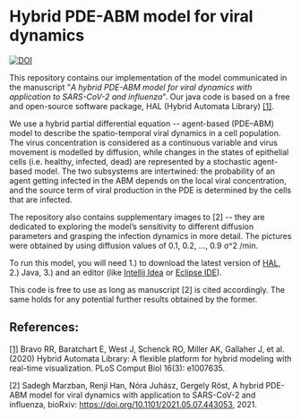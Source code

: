 # Hybrid PDE-ABM model for viral dynamics

[![DOI](https://zenodo.org/badge/344106127.svg)](https://zenodo.org/badge/latestdoi/344106127)

This repository contains our implementation of the model communicated in the manuscript "*A hybrid PDE-ABM model for viral dynamics with application to SARS-CoV-2 and influenza*". Our java code is based on a free and open-source software package, HAL (Hybrid Automata Library) [[1]](https://journals.plos.org/ploscompbiol/article?id=10.1371/journal.pcbi.1007635).

We use a hybrid partial differential equation -- agent-based (PDE–ABM) model to describe the spatio-temporal viral dynamics in a cell population. The virus concentration is considered as a continuous variable and virus movement is modelled by diffusion, while changes in the states of epithelial cells (i.e. healthy, infected, dead) are represented by a stochastic agent-based model. The two subsystems are intertwined: the probability of an agent getting infected in the ABM depends on the local viral concentration, and the source term of viral production in the PDE is determined by the cells that are infected.

The repository also contains supplementary images to [2] -- they are dedicated to exploring the model’s sensitivity to different diffusion parameters and grasping the infection dynamics in more detail. The pictures were obtained by using diffusion values of 0.1, 0.2, ..., 0.9 σ^2 /min.

To run this model, you will need
1.) to download the latest version of [HAL](https://github.com/MathOnco/HAL.git),
2.) Java,
3.) and an editor (like [Intellij Idea](https://www.jetbrains.com/idea/download/#section=windows) or [Eclipse IDE](https://www.eclipse.org/downloads/packages/)).

This code is free to use as long as manuscript [2] is cited accordingly. The same holds for any potential further results obtained by the former.

## References: 
[[1]](https://journals.plos.org/ploscompbiol/article?id=10.1371/journal.pcbi.1007635) Bravo RR, Baratchart E, West J, Schenck RO, Miller AK, Gallaher J, et al. (2020) Hybrid Automata Library: A flexible platform for hybrid modeling with real-time visualization. PLoS Comput Biol 16(3): e1007635.

[2] Sadegh Marzban, Renji Han, Nóra Juhász, Gergely Röst, A hybrid PDE-ABM model for viral dynamics with application to SARS-CoV-2 and influenza, bioRxiv: https://doi.org/10.1101/2021.05.07.443053, 2021.


